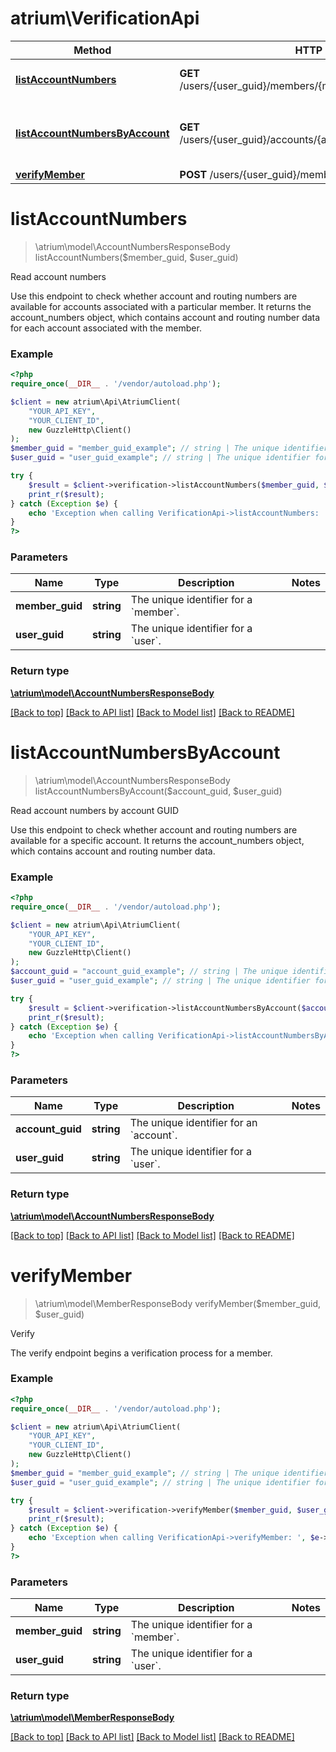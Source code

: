 # atrium\VerificationApi

Method | HTTP request | Description
------------- | ------------- | -------------
[**listAccountNumbers**](VerificationApi.md#listAccountNumbers) | **GET** /users/{user_guid}/members/{member_guid}/account_numbers | Read account numbers
[**listAccountNumbersByAccount**](VerificationApi.md#listAccountNumbersByAccount) | **GET** /users/{user_guid}/accounts/{account_guid}/account_numbers | Read account numbers by account GUID
[**verifyMember**](VerificationApi.md#verifyMember) | **POST** /users/{user_guid}/members/{member_guid}/verify | Verify


# **listAccountNumbers**
> \atrium\model\AccountNumbersResponseBody listAccountNumbers($member_guid, $user_guid)

Read account numbers

Use this endpoint to check whether account and routing numbers are available for accounts associated with a particular member. It returns the account_numbers object, which contains account and routing number data for each account associated with the member.

### Example
```php
<?php
require_once(__DIR__ . '/vendor/autoload.php');

$client = new atrium\Api\AtriumClient(
    "YOUR_API_KEY",
    "YOUR_CLIENT_ID",
    new GuzzleHttp\Client()
);
$member_guid = "member_guid_example"; // string | The unique identifier for a `member`.
$user_guid = "user_guid_example"; // string | The unique identifier for a `user`.

try {
    $result = $client->verification->listAccountNumbers($member_guid, $user_guid);
    print_r($result);
} catch (Exception $e) {
    echo 'Exception when calling VerificationApi->listAccountNumbers: ', $e->getMessage(), PHP_EOL;
}
?>
```

### Parameters

Name | Type | Description  | Notes
------------- | ------------- | ------------- | -------------
 **member_guid** | **string**| The unique identifier for a &#x60;member&#x60;. |
 **user_guid** | **string**| The unique identifier for a &#x60;user&#x60;. |

### Return type

[**\atrium\model\AccountNumbersResponseBody**](../Model/AccountNumbersResponseBody.md)

[[Back to top]](#) [[Back to API list]](../../README.md#documentation-for-api-endpoints) [[Back to Model list]](../../README.md#documentation-for-models) [[Back to README]](../../README.md)

# **listAccountNumbersByAccount**
> \atrium\model\AccountNumbersResponseBody listAccountNumbersByAccount($account_guid, $user_guid)

Read account numbers by account GUID

Use this endpoint to check whether account and routing numbers are available for a specific account. It returns the account_numbers object, which contains account and routing number data.

### Example
```php
<?php
require_once(__DIR__ . '/vendor/autoload.php');

$client = new atrium\Api\AtriumClient(
    "YOUR_API_KEY",
    "YOUR_CLIENT_ID",
    new GuzzleHttp\Client()
);
$account_guid = "account_guid_example"; // string | The unique identifier for an `account`.
$user_guid = "user_guid_example"; // string | The unique identifier for a `user`.

try {
    $result = $client->verification->listAccountNumbersByAccount($account_guid, $user_guid);
    print_r($result);
} catch (Exception $e) {
    echo 'Exception when calling VerificationApi->listAccountNumbersByAccount: ', $e->getMessage(), PHP_EOL;
}
?>
```

### Parameters

Name | Type | Description  | Notes
------------- | ------------- | ------------- | -------------
 **account_guid** | **string**| The unique identifier for an &#x60;account&#x60;. |
 **user_guid** | **string**| The unique identifier for a &#x60;user&#x60;. |

### Return type

[**\atrium\model\AccountNumbersResponseBody**](../Model/AccountNumbersResponseBody.md)

[[Back to top]](#) [[Back to API list]](../../README.md#documentation-for-api-endpoints) [[Back to Model list]](../../README.md#documentation-for-models) [[Back to README]](../../README.md)

# **verifyMember**
> \atrium\model\MemberResponseBody verifyMember($member_guid, $user_guid)

Verify

The verify endpoint begins a verification process for a member.

### Example
```php
<?php
require_once(__DIR__ . '/vendor/autoload.php');

$client = new atrium\Api\AtriumClient(
    "YOUR_API_KEY",
    "YOUR_CLIENT_ID",
    new GuzzleHttp\Client()
);
$member_guid = "member_guid_example"; // string | The unique identifier for a `member`.
$user_guid = "user_guid_example"; // string | The unique identifier for a `user`.

try {
    $result = $client->verification->verifyMember($member_guid, $user_guid);
    print_r($result);
} catch (Exception $e) {
    echo 'Exception when calling VerificationApi->verifyMember: ', $e->getMessage(), PHP_EOL;
}
?>
```

### Parameters

Name | Type | Description  | Notes
------------- | ------------- | ------------- | -------------
 **member_guid** | **string**| The unique identifier for a &#x60;member&#x60;. |
 **user_guid** | **string**| The unique identifier for a &#x60;user&#x60;. |

### Return type

[**\atrium\model\MemberResponseBody**](../Model/MemberResponseBody.md)

[[Back to top]](#) [[Back to API list]](../../README.md#documentation-for-api-endpoints) [[Back to Model list]](../../README.md#documentation-for-models) [[Back to README]](../../README.md)

